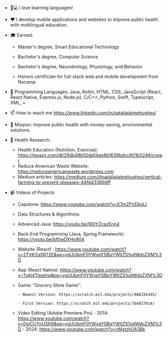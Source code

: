 - :iphone::computer: I love learning languages!

- :hearts: I develop mobile applications and websites to improve public health with multilingual education.

- :mortar_board: Earned:

  - Master's degree, Smart Educational Technology

  - Bachelor's degree, Computer Science
        
  - Bachelor's degree, Neurobiology, Physiology, and Behavior
        
  - Honors certificate for full-stack web and mobile development from Nucamp

- :mountain_bicyclist: Programming Languages: Java, Kotlin, HTML, CSS, JavaScript (React, React Native, Express.js, Node.js), C/C++, Python, Swift, Typescript, XML, +

-  📫 How to reach me https://www.linkedin.com/in/nataliajaimehughes/

- :seedling: Mission: Improve public health with money-saving, environmental solutions.

- :brain: Health Research:
    - Health Education (Nutrition, Exercise):
            https://iseazy.com/dl/29db48b50da14ee8b1639bdcc601b524#/cover
    - Reduce American Waste Website:
            https://reduceamericanwaste.wordpress.com
    - Medium articles:
            https://medium.com/@nataliajaimehughes/vertical-farming-to-prevent-diseases-44f443389dff
- :video_camera: Videos of Projects
    - Capstone: https://www.youtube.com/watch?v=X7mZPVDkgLI
    - Data Structures & Algorithms: 
    - Advanced Java: https://youtu.be/W0YZcazEnn4
    - Back-End Programming (Java, Spring Framework): https://youtu.be/bf0wDXHv904
    - Website (React) : https://www.youtube.com/watch?v=2TVK2q5R72E&pp=ygUUbmF0YWxpYSBqYWltZS1odWdoZXM%3D
    - App (React Native): https://www.youtube.com/watch?v=TyAl4Tgxehw&pp=ygUUbmF0YWxpYSBqYWltZS1odWdoZXM%3D
    - Game: "Grocery Store Game":
          
          - Newest Version: https://scratch.mit.edu/projects/886156345/

          - First Version: https://scratch.mit.edu/projects/764037014/
    - Video Editing (Adobe Premiere Pro)
          - 2014: https://www.youtube.com/watch?v=DslCUYnUSK8&pp=ygUUbmF0YWxpYSBqYWltZS1odWdoZXM%3D
          - 2024: https://www.youtube.com/watch?v=nMstzk0A3Bk
